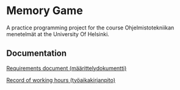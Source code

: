 # Memory Game
A practice programming project for the course Ohjelmistotekniikan menetelmät at the University Of Helsinki.
## Documentation
[Requirements document (määrittelydokumentti)](https://github.com/massamasa/otm-harjoitustyo/blob/master/dokumentointi/requirementsdocument.md)

[Record of working hours (työaikakirjanpito)](https://github.com/massamasa/otm-harjoitustyo/blob/master/dokumentointi/workhoursrecord.md)
